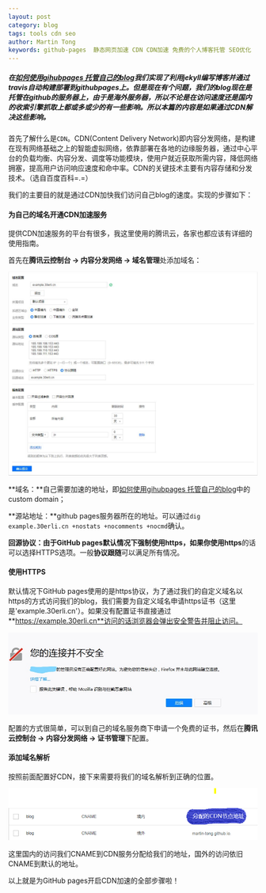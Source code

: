 ```yaml
---
layout: post
category: blog
tags: tools cdn seo
author: Martin Tong
keywords: github-pages  静态网页加速 CDN CDN加速 免费的个人博客托管 SEO优化
---
```


##### 在[如何使用gihubpages 托管自己的blog](/blog/2020/07/12/%E4%BD%BF%E7%94%A8jekyll+githubpages+travis.html)我们实现了利用jekyll编写博客并通过travis自动构建部署到githubpages上。但是现在有个问题，我们的blog现在是托管在github的服务器上，由于是海外服务器，所以不论是在访问速度还是国内的收索引擎抓取上都或多或少的有一些影响。所以本篇的内容是如果通过CDN解决这些影响。

首先了解什么是`CDN`。CDN(Content Delivery Network)即内容分发网络，是构建在现有网络基础之上的智能虚拟网络，依靠部署在各地的边缘服务器，通过中心平台的负载均衡、内容分发、调度等功能模块，使用户就近获取所需内容，降低网络拥塞，提高用户访问响应速度和命中率。CDN的关键技术主要有内容存储和分发技术。（选自百度百科=.=）

我们的主要目的就是通过CDN加快我们访问自己blog的速度。实现的步骤如下：

#### **为自己的域名开通CDN加速服务**

提供CDN加速服务的平台有很多，我这里使用的腾讯云，各家也都应该有详细的使用指南。

首先在**腾讯云控制台 -> 内容分发网络 -> 域名管理**处添加域名：

![CDN setting](/assets/cdn/cdn-setting.jpg)

**域名：**自己需要加速的地址，即[如何使用gihubpages 托管自己的blog](/blog/2020/07/12/%E4%BD%BF%E7%94%A8jekyll+githubpages+travis.html)中的custom domain；

**源站地址：**github pages服务器所在的地址。可以通过`dig example.30erli.cn +nostats +nocomments +nocmd`确认。

**回源协议：**由于GitHub pages默认情况下强制使用https，如果你使用**https**的话可以选择HTTPS选项。一般**协议跟随**可以满足所有情况。

#### **使用HTTPS**

默认情况下GitHub pages使用的是https协议，为了通过我们的自定义域名以https的方式访问我们的blog，我们需要为自定义域名申请https证书（这里是'example.30erli.cn'）。如果没有配置证书直接通过**https://example.30erli.cn**访问的话浏览器会弹出安全警告并阻止访问。

![https error](/assets/cdn/https-error.jpg)

配置的方式很简单，可以到自己的域名服务商下申请一个免费的证书，然后在**腾讯云控制台 -> 内容分发网络 -> 证书管理**下配置。

#### **添加域名解析**

按照前面配置好CDN，接下来需要将我们的域名解析到正确的位置。

![dns](/assets/cdn/dns.jpg)

这里国内的访问我们CNAME到CDN服务分配给我们的地址，国外的访问依旧CNAME到默认的地址。

以上就是为GitHub pages开启CDN加速的全部步骤啦！
